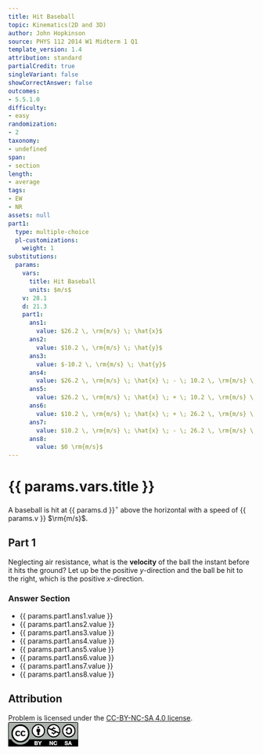 ```yaml
---
title: Hit Baseball
topic: Kinematics(2D and 3D)
author: John Hopkinson
source: PHYS 112 2014 W1 Midterm 1 Q1
template_version: 1.4
attribution: standard
partialCredit: true
singleVariant: false
showCorrectAnswer: false
outcomes:
- 5.5.1.0
difficulty:
- easy
randomization:
- 2
taxonomy:
- undefined
span:
- section
length:
- average
tags:
- EW
- NR
assets: null
part1:
  type: multiple-choice
  pl-customizations:
    weight: 1
substitutions:
  params:
    vars:
      title: Hit Baseball
      units: $m/s$
    v: 28.1
    d: 21.3
    part1:
      ans1:
        value: $26.2 \, \rm{m/s} \; \hat{x}$
      ans2:
        value: $10.2 \, \rm{m/s} \; \hat{y}$
      ans3:
        value: $-10.2 \, \rm{m/s} \; \hat{y}$
      ans4:
        value: $26.2 \, \rm{m/s} \; \hat{x} \; - \; 10.2 \, \rm{m/s} \; \hat{y}$
      ans5:
        value: $26.2 \, \rm{m/s} \; \hat{x} \; + \; 10.2 \, \rm{m/s} \; \hat{y}$
      ans6:
        value: $10.2 \, \rm{m/s} \; \hat{x} \; + \; 26.2 \, \rm{m/s} \; \hat{y}$
      ans7:
        value: $10.2 \, \rm{m/s} \; \hat{x} \; - \; 26.2 \, \rm{m/s} \; \hat{y}$
      ans8:
        value: $0 \rm{m/s}$
---
```

# {{ params.vars.title }}
A baseball is hit at {{ params.d }}$^\circ$ above the horizontal with a speed of {{ params.v }} $\rm{m/s}$.

## Part 1

Neglecting air resistance, what is the **velocity** of the ball the instant before it hits the ground? Let up be the positive $y$-direction and the ball be hit to the right, which is the positive $x$-direction.

### Answer Section

- {{ params.part1.ans1.value }}
- {{ params.part1.ans2.value }}
- {{ params.part1.ans3.value }}
- {{ params.part1.ans4.value }}
- {{ params.part1.ans5.value }}
- {{ params.part1.ans6.value }}
- {{ params.part1.ans7.value }}
- {{ params.part1.ans8.value }}

## Attribution

Problem is licensed under the [CC-BY-NC-SA 4.0 license](https://creativecommons.org/licenses/by-nc-sa/4.0/).<br> ![The Creative Commons 4.0 license requiring attribution-BY, non-commercial-NC, and share-alike-SA license.](https://raw.githubusercontent.com/firasm/bits/master/by-nc-sa.png)